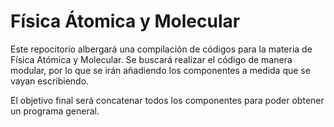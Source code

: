 # Física Átomica y Molecular


Este repocitorio albergará una compilación de códigos para la materia de Física Atómica y Molecular. Se buscará realizar el código de manera modular, por lo que se irán añadiendo los componentes a medida que se vayan escribiendo.

El objetivo final será concatenar todos los componentes para poder obtener un programa general.
